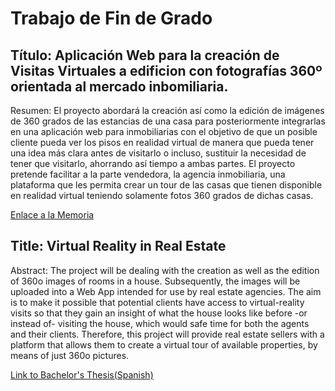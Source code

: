 # Trabajo de Fin de Grado

## Título: Aplicación Web para la creación de Visitas Virtuales a edificion con fotografías 360º orientada al mercado inbomiliaria.

Resumen: El proyecto abordará la creación así como la edición de imágenes de 360 grados de las estancias de una casa para posteriormente integrarlas en una aplicación web para inmobiliarias con el objetivo de que un posible cliente pueda ver los pisos en realidad virtual de manera que pueda tener una idea más clara antes de visitarlo o incluso, sustituir la necesidad de tener que visitarlo, ahorrando así tiempo a ambas partes. El proyecto pretende facilitar a la parte vendedora, la agencia inmobiliaria, una plataforma que les permita crear un tour de las casas que tienen disponible en realidad virtual teniendo solamente fotos 360 grados de dichas casas.

[Enlace a la Memoria](https://github.com/josegob/TFG-UGR/blob/master/Memoria%20TFG.pdf)

## Title: Virtual Reality in Real Estate

Abstract: The project will be dealing with the creation as well as the edition of 360o images of rooms in a house. Subsequently, the images will be uploaded into a Web App intended for use by real estate agencies. The aim is to make it possible that potential clients have access to virtual-reality visits so that they gain an insight of what the house looks like before -or instead of- visiting the house, which would safe time for both the agents and their clients. Therefore, this project will provide real estate sellers with a platform that allows them to create a virtual tour of available properties, by means of just 360o pictures.

[Link to Bachelor's Thesis\(Spanish\)](https://github.com/josegob/TFG-UGR/blob/master/Memoria%20TFG.pdf)
